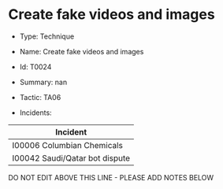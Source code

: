 # Create fake videos and images

* Type: Technique

* Name: Create fake videos and images

* Id: T0024

* Summary: nan

* Tactic: TA06

* Incidents:

| Incident |
| --------- |
| I00006 Columbian Chemicals |
| I00042 Saudi/Qatar bot dispute |

DO NOT EDIT ABOVE THIS LINE - PLEASE ADD NOTES BELOW